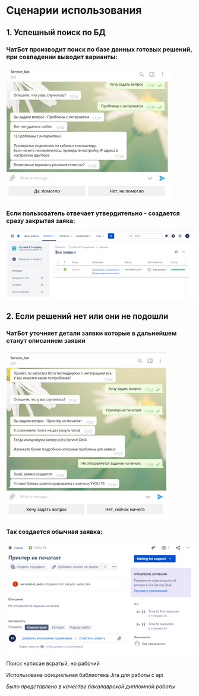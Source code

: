 # Сценарии использования
## 1. Успешный поиск по БД
### ЧатБот производит поиск по базе данных готовых решений, при совпадении выводит варианты:
![alt text](Screenshots/Screenshot_1.png)
### Если пользователь отвечает утвердительно - создается сразу закрытая заяка:
![alt text](Screenshots/Screenshot_2.png)

## 2. Если решений нет или они не подошли
### ЧатБот уточняет детали заявки которые в дальнейшем станут описанием заявки
![alt text](Screenshots/Screenshot_3.png)
### Так создается обычная заявка:
![alt text](Screenshots/Screenshot_4.png)

Поиск написан всратый, но рабочий

Использована официальная библиотека Jira для работы с api

*Было представлено в качестве бакалаврской дипломной работы*

